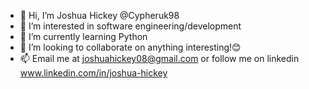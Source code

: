 - 👋 Hi, I’m Joshua Hickey  @Cypheruk98
- 👀 I’m interested in software	engineering/development
- 🌱 I’m currently learning Python
- 💞️ I’m looking to collaborate on anything interesting!😊
- 📫 Email me at joshuahickey08@gmail.com
or follow me on linkedin www.linkedin.com/in/joshua-hickey
<!---
Cypheruk98/Cypheruk98 is a ✨ special ✨ repository because its `README.md` (this file) appears on your GitHub profile.
You can click the Preview link to take a look at your changes.
--->
